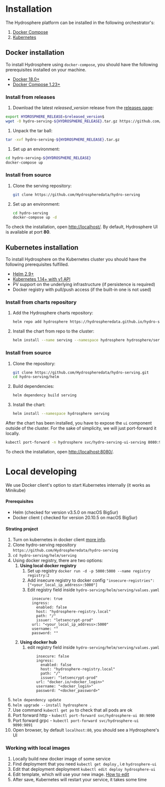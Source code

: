 # Installation

The Hydrosphere platform can be installed in the following orchestrator's:

1. [Docker Compose](./#docker-installation)
2. [Kubernetes](./#kubernetes-installation)

## Docker installation

To install Hydrosphere using `docker-compose`, you should have the following prerequisites installed on your machine.

* [Docker 18.0+](https://docs.docker.com/install/)
* [Docker Compose 1.23+](https://docs.docker.com/compose/install/#install-compose)

### Install from releases

1. Download the latest $released\_version$ release from the [releases page](https://github.com/Hydrospheredata/hydro-serving/releases):

```bash
export HYDROSPHERE_RELEASE=$released_version$
wget -O hydro-serving-${HYDROSPHERE_RELEASE}.tar.gz https://github.com/Hydrospheredata/hydro-serving/archive/${HYDROSPHERE_RELEASE}.tar.gz
```

1. Unpack the tar ball:

```bash
tar -xvf hydro-serving-${HYDROSPHERE_RELEASE}.tar.gz
```

1. Set up an environment:

```bash
cd hydro-serving-${HYDROSPHERE_RELEASE}
docker-compose up
```

### Install from source

1. Clone the serving repository:

   ```bash
   git clone https://github.com/Hydrospheredata/hydro-serving
   ```

2. Set up an environment:

   ```bash
   cd hydro-serving
   docker-compose up -d
   ```

To check the installation, open [http://localhost/](http://localhost/). By default, Hydrosphere UI is available at port **80**.

## Kubernetes installation

To install Hydrosphere on the Kubernetes cluster you should have the following prerequisites fulfilled.

* [Helm 2.9+](https://docs.helm.sh/using_helm/#install-helm)
* [Kubernetes 1.14+ with v1 API](https://kubernetes.io/docs/setup/)
* PV support on the underlying infrastructure \(if persistence is required\)
* Docker registry with pull/push access \(if the built-in one is not used\)

### Install from charts repository

1. Add the Hydrosphere charts repository:

   ```bash
   helm repo add hydrosphere https://hydrospheredata.github.io/hydro-serving/helm
   ```

2. Install the chart from repo to the cluster:

   ```bash
   helm install --name serving --namespace hydrosphere hydrosphere/serving
   ```

### Install from source

1. Clone the repository:

   ```bash
   git clone https://github.com/Hydrospheredata/hydro-serving.git
   cd hydro-serving/helm
   ```

2. Build dependencies:

   ```bash
   helm dependency build serving
   ```

3. Install the chart:

   ```bash
   helm install --namespace hydrosphere serving
   ```

After the chart has been installed, you have to expose the `ui` component outside of the cluster. For the sake of simplicity, we will just port-forward it locally.

```bash
kubectl port-forward -n hydrosphere svc/hydro-serving-ui-serving 8080:9090
```

To check the installation, open [http://localhost:8080/](http://localhost:8080/).

# Local developing

We use Docker client's option to start Kubernetes internally (it works as Minikube)

#### Prerequisites
* Helm (checked for version v3.5.0 on macOS BigSur)
* Docker client ( checked for version 20.10.5 on macOS BigSur)

#### Strating project
1. Turn on kubernetes in docker client [more info](https://docs.docker.com/desktop/kubernetes/#:~:text=To%20enable%20Kubernetes%20support%20and,Stacks%20to%20Kubernetes%20by%20default).
2. Clone hydro-serving repository ```https://github.com/Hydrospheredata/hydro-serving```
3. ```cd hydro-serving/helm/serving```
4. Using docker registry, there are two options:
   1. **Using local docker registry**
      1. Set up registry ```docker run -d -p 5000:5000 --name registry registry:2```
      2. Add insecure registry to docker config
         ```"insecure-registries": ["<your_local_ip_address>:5000"]```
      3. Edit registry field inside ```hydro-serving/helm/serving/values.yaml```
            ``` registry:
              insecure: true
              ingress:
                enabled: false
                host: "hydrosphere-registry.local"
                path: "/"
                issuer: "letsencrypt-prod"
              url: "<your_local_ip_address>:5000"
              username: ""
              password: ""
   2. **Using docker hub**
      1. edit registry field inside ```hydro-serving/helm/serving/values.yaml```
           ``` registry:
               insecure: false
               ingress:
                 enabled: false
                 host: "hydrosphere-registry.local"
                 path: "/"
                 issuer: "letsencrypt-prod"
               url: "docker.io/<docker_login>"
               username: "<docker_login>"
               password: "<docker_password>"
3.  ```helm dependency update```
4.  ```helm upgrade --install hydrosphere .```
5.  Use command ```kubectl get po``` to check that all pods are ok
6.  Port forward http -  ```kubectl port-forward svc/hydrosphere-ui 80:9090```
7.  Port forward grpc -  ```kubectl port-forward svc/hydrosphere-ui 9090:9091```
8.  Open browser, by default ```localhost:80```, you should see a Hydrosphere's UI

### Working with local images
1. Locally build new docker image of some service
2. Find deployment that you need ```kubectl get deploy``` , i.e ```hydrosphere-ui```
3. Edit that deployment deployment ```kubectl edit deploy hydrosphere-ui```
4. Edit template, which will use your new image. [How to edit](https://kubernetes.io/docs/concepts/workloads/controllers/deployment/#updating-a-deployment)
5. After save, Kubernetes will restart your service, it takes some time


